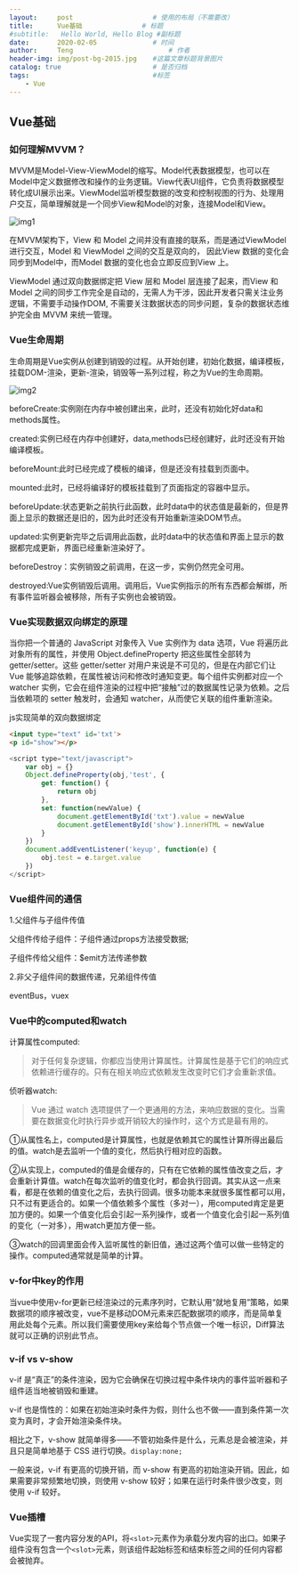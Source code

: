 ```yaml
---
layout:     post   				    # 使用的布局（不需要改）
title:      Vue基础				# 标题 
#subtitle:   Hello World, Hello Blog #副标题
date:       2020-02-05				# 时间
author:     Teng 						# 作者
header-img: img/post-bg-2015.jpg 	#这篇文章标题背景图片
catalog: true 						# 是否归档
tags:								#标签
    - Vue
---
```

## Vue基础
### 如何理解MVVM？
MVVM是Model-View-ViewModel的缩写。Model代表数据模型，也可以在Model中定义数据修改和操作的业务逻辑。View代表UI组件，它负责将数据模型转化成UI展示出来。ViewModel监听模型数据的改变和控制视图的行为、处理用户交互，简单理解就是一个同步View和Model的对象，连接Model和View。

![img1](https://ss2.baidu.com/6ONYsjip0QIZ8tyhnq/it/u=32561255,2826043542&fm=173&app=25&f=JPEG?w=500&h=100&s=C8F78852C4B2FE207E66C9D20200D0AA)

在MVVM架构下，View 和 Model 之间并没有直接的联系，而是通过ViewModel进行交互，Model 和 ViewModel 之间的交互是双向的， 因此View 数据的变化会同步到Model中，而Model 数据的变化也会立即反应到View 上。

ViewModel 通过双向数据绑定把 View 层和 Model 层连接了起来，而View 和 Model 之间的同步工作完全是自动的，无需人为干涉，因此开发者只需关注业务逻辑，不需要手动操作DOM, 不需要关注数据状态的同步问题，复杂的数据状态维护完全由 MVVM 来统一管理。

### Vue生命周期
生命周期是Vue实例从创建到销毁的过程。从开始创建，初始化数据，编译模板，挂载DOM-渲染，更新-渲染，销毁等一系列过程，称之为Vue的生命周期。

![img2](https://cn.vuejs.org/images/lifecycle.png)

beforeCreate:实例刚在内存中被创建出来，此时，还没有初始化好data和methods属性。

created:实例已经在内存中创建好，data,methods已经创建好，此时还没有开始编译模板。

beforeMount:此时已经完成了模板的编译，但是还没有挂载到页面中。

mounted:此时，已经将编译好的模板挂载到了页面指定的容器中显示。

beforeUpdate:状态更新之前执行此函数，此时data中的状态值是最新的，但是界面上显示的数据还是旧的，因为此时还没有开始重新渲染DOM节点。

updated:实例更新完毕之后调用此函数，此时data中的状态值和界面上显示的数据都完成更新，界面已经重新渲染好了。

beforeDestroy：实例销毁之前调用，在这一步，实例仍然完全可用。

destroyed:Vue实例销毁后调用。调用后，Vue实例指示的所有东西都会解绑，所有事件监听器会被移除，所有子实例也会被销毁。

### Vue实现数据双向绑定的原理
当你把一个普通的 JavaScript 对象传入 Vue 实例作为 data 选项，Vue 将遍历此对象所有的属性，并使用 Object.defineProperty 把这些属性全部转为 getter/setter。这些 getter/setter 对用户来说是不可见的，但是在内部它们让 Vue 能够追踪依赖，在属性被访问和修改时通知变更。每个组件实例都对应一个 watcher 实例，它会在组件渲染的过程中把“接触”过的数据属性记录为依赖。之后当依赖项的 setter 触发时，会通知 watcher，从而使它关联的组件重新渲染。

js实现简单的双向数据绑定
```html
<input type="text" id='txt'>
<p id="show"></p>
```
```js
<script type="text/javascript">
    var obj = {}
    Object.defineProperty(obj,'test', {
        get: function() {
            return obj
        },
        set: function(newValue) {
            document.getElementById('txt').value = newValue
            document.getElementById('show').innerHTML = newValue
        }
    })
    document.addEventListener('keyup', function(e) {
        obj.test = e.target.value
    })
</script>
```


### Vue组件间的通信
1.父组件与子组件传值

父组件传给子组件：子组件通过props方法接受数据;

子组件传给父组件：$emit方法传递参数

2.非父子组件间的数据传递，兄弟组件传值

eventBus，vuex

### Vue中的computed和watch
计算属性computed:
>对于任何复杂逻辑，你都应当使用计算属性。计算属性是基于它们的响应式依赖进行缓存的。只有在相关响应式依赖发生改变时它们才会重新求值。

侦听器watch:
>Vue 通过 watch 选项提供了一个更通用的方法，来响应数据的变化。当需要在数据变化时执行异步或开销较大的操作时，这个方式是最有用的。

①从属性名上，computed是计算属性，也就是依赖其它的属性计算所得出最后的值。watch是去监听一个值的变化，然后执行相对应的函数。

②从实现上，computed的值是会缓存的，只有在它依赖的属性值改变之后，才会重新计算值。watch在每次监听的值变化时，都会执行回调。其实从这一点来看，都是在依赖的值变化之后，去执行回调。很多功能本来就很多属性都可以用，只不过有更适合的。如果一个值依赖多个属性（多对一），用computed肯定是更加方便的。如果一个值变化后会引起一系列操作，或者一个值变化会引起一系列值的变化（一对多），用watch更加方便一些。

③watch的回调里面会传入监听属性的新旧值，通过这两个值可以做一些特定的操作。computed通常就是简单的计算。

### v-for中key的作用
当vue中使用v-for更新已经渲染过的元素序列时，它默认用“就地复用”策略，如果数据项的顺序被改变，vue不是移动DOM元素来匹配数据项的顺序，而是简单复用此处每个元素。所以我们需要使用key来给每个节点做一个唯一标识，Diff算法就可以正确的识别此节点。

### v-if vs v-show
v-if 是“真正”的条件渲染，因为它会确保在切换过程中条件块内的事件监听器和子组件适当地被销毁和重建。

v-if 也是惰性的：如果在初始渲染时条件为假，则什么也不做——直到条件第一次变为真时，才会开始渲染条件块。

相比之下，v-show 就简单得多——不管初始条件是什么，元素总是会被渲染，并且只是简单地基于 CSS 进行切换。```display:none;```

一般来说，v-if 有更高的切换开销，而 v-show 有更高的初始渲染开销。因此，如果需要非常频繁地切换，则使用 v-show 较好；如果在运行时条件很少改变，则使用 v-if 较好。

### Vue插槽
Vue实现了一套内容分发的API，将```<slot>```元素作为承载分发内容的出口。如果子组件没有包含一个```<slot>```元素，则该组件起始标签和结束标签之间的任何内容都会被抛弃。
